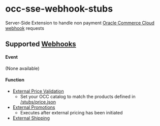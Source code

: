 # occ-sse-webhook-stubs
Server-Side Extension to handle non payment [Oracle Commerce Cloud](https://cloud.oracle.com/en_US/commerce-cloud "Oracle Commerce Cloud") [webhook](https://docs.oracle.com/cd/E97801_01/Cloud.18C/ExtendingCC/html/s0301usewebhooks01.html "Using webhooks in Oracle Commerce Cloud") requests

## Supported [Webhooks](https://docs.oracle.com/cd/E97801_01/Cloud.18C/ExtendingCC/html/s0301usewebhooks01.html "Using webhooks in Oracle Commerce Cloud")

#### Event
(None available)

#### Function
- [External Price Validation](https://docs.oracle.com/cd/E97801_01/Cloud.18C/ExtendingCC/html/s2201integratewithanexternalpricingsy01.html "External Price validation in Oracle Commerce Cloud")
  - Set your OCC catalog to match the products defined in [/stubs/price.json](https://github.com/leedium/occ-sse-webhook-stubs/blob/master/sse/stubs/price.json)
- [External Promotions](https://docs.oracle.com/cd/E97801_01/Cloud.18C/ExtendingCC/html/s2204usepromotionsfromanexternalsyste01.html "External Promotions in Oracle Commerce Cloud")
  - Executes after external pricing has been initiated
- [External Shipping](https://docs.oracle.com/cd/E97801_01/Cloud.18C/ExtendingCC/html/s2101integratewithexternalshippingcal01.html "External Shipping in Oracle Commerce Cloud")
